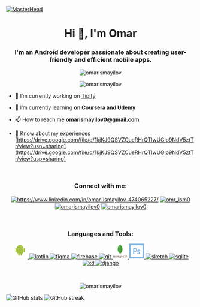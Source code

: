 [![MasterHead](https://1.bp.blogspot.com/-7A4WynwLsMw/XbBpCXG8fHI/AAAAAAAAMt4/uOa1bpLskYgrwGbllhSu2SDj_Mig8SXJQCLcBGAsYHQ/s1600/2000_600px.gif)]()

<h1 align="center">Hi 👋, I'm Omar</h1>
<h3 align="center">I'm an Android developer passionate about creating user-friendly and efficient mobile apps.</h3>


<p align="center"> <img src="https://komarev.com/ghpvc/?username=omarismayilov&label=Profile%20views&color=0e75b6&style=flat" alt="omarismayilov" /> </p>
<p align="center"> <img src="https://img.shields.io/github/stars/omarismayilov?style=flat-square&logo=github&color=yellow" alt="omarismayilov" /> </p>




- 🔭 I’m currently working on [Tipify](https://github.com/OmarIsmayilov/TipifyApp)

- 🌱 I’m currently learning **on Coursera and Udemy**

- 📫 How to reach me **omarismayilov0@gmail.com**

- 📄 Know about my experiences [https://drive.google.com/file/d/1kjKJ9QSVZCueRHrQTlwUGio9NdV5ztTr/view?usp=sharing](https://drive.google.com/file/d/1kjKJ9QSVZCueRHrQTlwUGio9NdV5ztTr/view?usp=sharing)
<br>

<h3 align="center">Connect with me:</h3>
<p align="center">
<a href="https://linkedin.com/in/https://www.linkedin.com/in/omar-ismayilov-474065227/" target="blank"><img align="center" src="https://raw.githubusercontent.com/rahuldkjain/github-profile-readme-generator/master/src/images/icons/Social/linked-in-alt.svg" alt="https://www.linkedin.com/in/omar-ismayilov-474065227/" height="30" width="40" /></a>
<a href="https://instagram.com/omr_ism0" target="blank"><img align="center" src="https://raw.githubusercontent.com/rahuldkjain/github-profile-readme-generator/master/src/images/icons/Social/instagram.svg" alt="omr_ism0" height="30" width="40" /></a>
<a href="https://www.hackerrank.com/omarismayilov0" target="blank"><img align="center" src="https://raw.githubusercontent.com/rahuldkjain/github-profile-readme-generator/master/src/images/icons/Social/hackerrank.svg" alt="omarismayilov0" height="30" width="40" /></a>
<a href="https://www.leetcode.com/omarismayilov0" target="blank"><img align="center" src="https://raw.githubusercontent.com/rahuldkjain/github-profile-readme-generator/master/src/images/icons/Social/leet-code.svg" alt="omarismayilov0" height="30" width="40" /></a>
</p>
<br>

<h3 align="center">Languages and Tools:</h3>
<p align="center"> <a href="https://developer.android.com" target="_blank" rel="noreferrer"> <img src="https://raw.githubusercontent.com/devicons/devicon/master/icons/android/android-original-wordmark.svg" alt="android" width="40" height="40"/> </a> <a href="https://kotlinlang.org" target="_blank" rel="noreferrer"> <img src="https://www.vectorlogo.zone/logos/kotlinlang/kotlinlang-icon.svg" alt="kotlin" width="40" height="40"/>  <a href="https://www.figma.com/" target="_blank" rel="noreferrer"> <img src="https://www.vectorlogo.zone/logos/figma/figma-icon.svg" alt="figma" width="40" height="40"/> </a> <a href="https://firebase.google.com/" target="_blank" rel="noreferrer"> <img src="https://www.vectorlogo.zone/logos/firebase/firebase-icon.svg" alt="firebase" width="40" height="40"/> </a> <a href="https://git-scm.com/" target="_blank" rel="noreferrer"> <img src="https://www.vectorlogo.zone/logos/git-scm/git-scm-icon.svg" alt="git" width="40" height="40"/> </a>  <a href="https://www.mongodb.com/" target="_blank" rel="noreferrer"> <img src="https://raw.githubusercontent.com/devicons/devicon/master/icons/mongodb/mongodb-original-wordmark.svg" alt="mongodb" width="40" height="40"/> </a> <a href="https://www.photoshop.com/en" target="_blank" rel="noreferrer"> <img src="https://raw.githubusercontent.com/devicons/devicon/master/icons/photoshop/photoshop-line.svg" alt="photoshop" width="40" height="40"/> </a> <a href="https://www.sketch.com/" target="_blank" rel="noreferrer"> <img src="https://www.vectorlogo.zone/logos/sketchapp/sketchapp-icon.svg" alt="sketch" width="40" height="40"/> </a> <a href="https://www.sqlite.org/" target="_blank" rel="noreferrer"> <img src="https://www.vectorlogo.zone/logos/sqlite/sqlite-icon.svg" alt="sqlite" width="40" height="40"/> </a> <a href="https://www.adobe.com/products/xd.html" target="_blank" rel="noreferrer"> <img src="https://cdn.worldvectorlogo.com/logos/adobe-xd.svg" alt="xd" width="40" height="40"/> </a> </a>  <a href="https://www.djangoproject.com/" target="_blank" rel="noreferrer"> <img src="https://cdn.worldvectorlogo.com/logos/django.svg" alt="django" width="40" height="40"/> </a></p>

<br>

<p align="center"> <img src="https://github-readme-stats.vercel.app/api/top-langs/?username=omarismayilov&hide_progress=true&theme=vue-dark" alt="omarismayilov" /> </p>



![GitHub stats](https://github-readme-stats.vercel.app/api?username=omarismayilov&show_icons=true&theme=vue-dark)
![GitHub streak](https://github-readme-streak-stats.herokuapp.com/?user=omarismayilov&theme=vue-dark)

